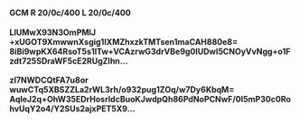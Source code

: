 #### GCM R 20/0c/400 L 20/0c/400
**LlUMwX93N3OmPMlJ**<br/>**+xUGOT9XmwwnXsgig1IXMZhxzkTMTsen1maCAH880e8=**<br/>**8iBi9wpKX64RsoT5s1lTw+VCAzrwG3drVBe9g0IUDwI5CNOyVvNgg+o1Fzdt725SDraWF5cE2RUgZlhn...**<br/><br/>
**zI7NWDCQtFA7u8or**<br/>**wuwCTq5XBSZZLa2rWL3rh/o932pug1ZOq/w7Dy6KbqM=**<br/>**AqleJ2q+OhW35EDrHosrldcBuoKJwdpQh86PdNoPCNwF/0I5mP30c0RohvUqY2o4/Y2SUs2ajxPET5X9...**